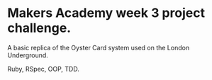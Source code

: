 # Makers Academy week 3 project challenge.

A basic replica of the Oyster Card system used on the London Underground.

Ruby, RSpec, OOP, TDD.

